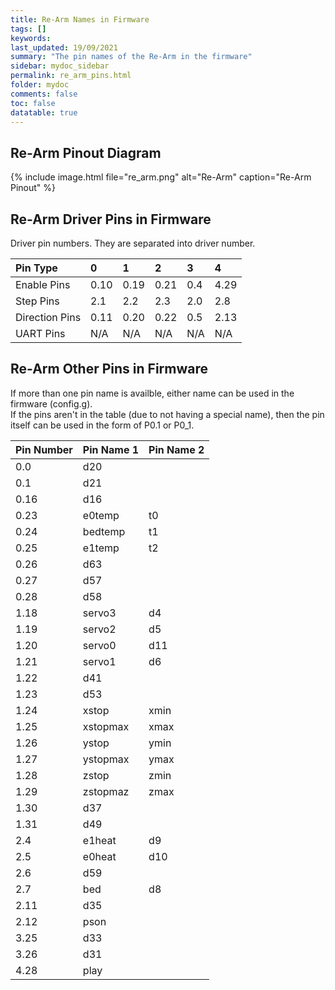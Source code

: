 ```yaml
---
title: Re-Arm Names in Firmware
tags: []
keywords: 
last_updated: 19/09/2021
summary: "The pin names of the Re-Arm in the firmware"
sidebar: mydoc_sidebar
permalink: re_arm_pins.html
folder: mydoc
comments: false
toc: false
datatable: true
---
```


## Re-Arm Pinout Diagram

{% include image.html file="re_arm.png" alt="Re-Arm" caption="Re-Arm Pinout" %}

## Re-Arm Driver Pins in Firmware

Driver pin numbers. They are separated into driver number.

<div class="datatable-begin"></div>

|Pin Type|0|1|2|3|4|
| :------------- |:-------------|:-------------|:-------------|:-------------|:-------------|
|Enable Pins|0.10|0.19|0.21|0.4|4.29|
|Step Pins|2.1|2.2|2.3|2.0|2.8|
|Direction Pins|0.11|0.20|0.22|0.5|2.13|
|UART Pins|N/A|N/A|N/A|N/A|N/A|

<div class="datatable-end"></div>

## Re-Arm Other Pins in Firmware 

If more than one pin name is availble, either name can be used in the firmware (config.g).  
If the pins aren't in the table (due to not having a special name), then the pin itself can be used in the form of P0.1 or P0_1.  

<div class="datatable-begin"></div>

|Pin Number|Pin Name 1|Pin Name 2|
| :------------- |:-------------|:-------------|
|0.0|d20||
|0.1|d21||
|0.16|d16||
|0.23|e0temp|t0|
|0.24|bedtemp|t1|
|0.25|e1temp|t2|
|0.26|d63||
|0.27|d57||
|0.28|d58||
|1.18|servo3|d4|
|1.19|servo2|d5|
|1.20|servo0|d11|
|1.21|servo1|d6|
|1.22|d41||
|1.23|d53||
|1.24|xstop|xmin|
|1.25|xstopmax|xmax|
|1.26|ystop|ymin|
|1.27|ystopmax|ymax|
|1.28|zstop|zmin|
|1.29|zstopmaz|zmax|
|1.30|d37||
|1.31|d49||
|2.4|e1heat|d9|
|2.5|e0heat|d10|
|2.6|d59||
|2.7|bed|d8|
|2.11|d35||
|2.12|pson||
|3.25|d33||
|3.26|d31||
|4.28|play||

<div class="datatable-end"></div>